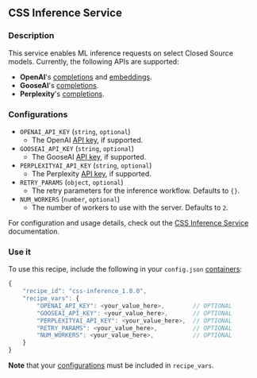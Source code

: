 ## CSS Inference Service

### Description

This service enables ML inference requests on select Closed Source models. Currently, the following APIs are supported:
- **OpenAI**'s [completions](https://platform.openai.com/docs/guides/text-generation/chat-completions-api) and [embeddings](https://platform.openai.com/docs/guides/embeddings).
- **GooseAI**'s [completions](https://goose.ai/docs/api/completions).
- **Perplexity**'s [completions](https://docs.perplexity.ai/reference/post_chat_completions).

### Configurations

- `OPENAI_API_KEY` (`string`, `optional`)
  - The OpenAI [API key](https://platform.openai.com/api-keys), if supported.
- `GOOSEAI_API_KEY` (`string`, `optional`)
  - The GooseAI [API key](https://goose.ai/dashboard/apikeys), if supported.
- `PERPLEXITYAI_API_KEY` (`string`, `optional`)
  - The Perplexity [API key](https://www.perplexity.ai/settings/api), if supported.
- `RETRY_PARAMS` (`object`, `optional`)
  - The retry parameters for the inference workflow. Defaults to `{}`.
- `NUM_WORKERS` (`number`, `optional`)
  - The number of workers to use with the server. Defaults to `2`.

For configuration and usage details, check out the [CSS Inference Service](https://infernet-services.docs.ritual.net/reference/css_inference_service) documentation.

### Use it

To use this recipe, include the following in your `config.json` [containers](https://docs.ritual.net/infernet/node/configuration#containers-arraycontainer_spec):

```js
{
    "recipe_id": "css-inference_1.0.0",
    "recipe_vars": {
        "OPENAI_API_KEY": <your_value_here>,        // OPTIONAL
        "GOOSEAI_API_KEY": <your_value_here>,       // OPTIONAL
        "PERPLEXITYAI_API_KEY": <your_value_here>,  // OPTIONAL
        "RETRY_PARAMS": <your_value_here>,          // OPTIONAL
        "NUM_WORKERS": <your_value_here>,           // OPTIONAL
    }
}
```

**Note** that your [configurations](#configurations) must be included in `recipe_vars`.
